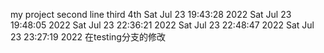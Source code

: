 my project
second line
third
4th
Sat Jul 23 19:43:28 2022
Sat Jul 23 19:48:05 2022
Sat Jul 23 22:36:21 2022
Sat Jul 23 22:48:47 2022
Sat Jul 23 23:27:19 2022
    在testing分支的修改
